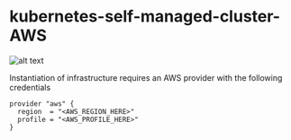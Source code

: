# kubernetes-self-managed-cluster-AWS

![alt text](./misc/HA-Cluster.jpg)

Instantiation of infrastructure requires an AWS provider with the following credentials

```
provider "aws" {
  region  = "<AWS_REGION_HERE>"
  profile = "<AWS_PROFILE_HERE>"
}
```